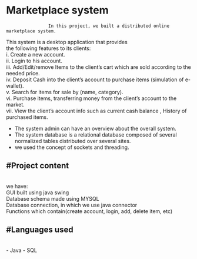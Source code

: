 # Marketplace system
                    In this project, we built a distributed online marketplace system.
This system is a desktop application that provides <br/>
the following features to its clients:<br/>
i. Create a new account.<br/>
ii. Login to his account.<br/>
iii. Add/Edit/remove Items to the client’s cart which are sold according to the<br/>
needed price.<br/>
iv. Deposit Cash into the client’s account to purchase items (simulation of
e-wallet).<br/>
v. Search for items for sale by (name, category).<br/>
vi. Purchase items, transferring money from the client’s account to the market.<br/>
vii. View the client’s account info such as current cash balance , History of
purchased items.<br/>
- The system admin can have an overview about the overall system.<br/>
- The system database is a relational database composed of
several normalized tables distributed over several sites.<br/>
- we used the concept of sockets and threading.<br/>
<h2>#Project content</h2><br/>
we have:<br/>
GUI built using java swing<br/>
Database schema made using MYSQL<br/>
Database connection, in which we use java connector<br/>
Functions which contain(create account, login, add, delete item, etc)<br/>
<h2>#Languages used</h2><br/>
- Java
- SQL

